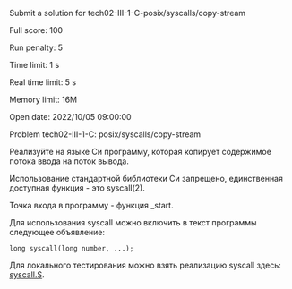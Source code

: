Submit a solution for tech02-III-1-C-posix/syscalls/copy-stream

Full score:	100

Run penalty:	5

Time limit:	1 s

Real time limit:	5 s

Memory limit:	16M

Open date:	2022/10/05 09:00:00

Problem tech02-III-1-C: posix/syscalls/copy-stream

Реализуйте на языке Си программу, которая копирует содержимое потока ввода на поток вывода.

Использование стандартной библиотеки Си запрещено, единственная доступная функция - это syscall(2).

Точка входа в программу - функция _start.

Для использования syscall можно включить в текст программы следующее объявление:
```
long syscall(long number, ...);
```
Для локального тестирования можно взять реализацию syscall здесь: [syscall.S](syscall.S).

